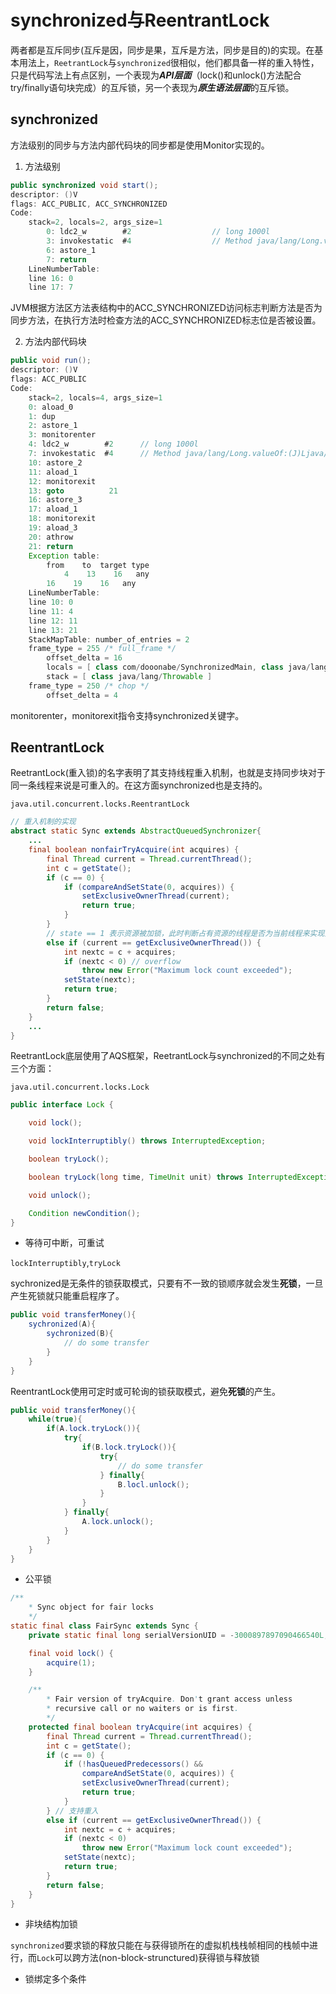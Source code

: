 # synchronized与ReentrantLock
两者都是互斥同步(互斥是因，同步是果，互斥是方法，同步是目的)的实现。在基本用法上，`ReetrantLock`与`synchronized`很相似，他们都具备一样的重入特性，只是代码写法上有点区别，一个表现为***API层面***（lock()和unlock()方法配合try/finally语句块完成）的互斥锁，另一个表现为***原生语法层面***的互斥锁。

## synchronized
方法级别的同步与方法内部代码块的同步都是使用Monitor实现的。

1. 方法级别
```Java
public synchronized void start();
descriptor: ()V
flags: ACC_PUBLIC, ACC_SYNCHRONIZED
Code:
    stack=2, locals=2, args_size=1
        0: ldc2_w        #2                  // long 1000l
        3: invokestatic  #4                  // Method java/lang/Long.valueOf:(J)Ljava/lang/Long;
        6: astore_1
        7: return
    LineNumberTable:
    line 16: 0
    line 17: 7
```
JVM根据方法区方法表结构中的ACC_SYNCHRONIZED访问标志判断方法是否为同步方法，在执行方法时检查方法的ACC_SYNCHRONIZED标志位是否被设置。

2. 方法内部代码块
```Java
public void run();
descriptor: ()V
flags: ACC_PUBLIC
Code:
    stack=2, locals=4, args_size=1
    0: aload_0
    1: dup
    2: astore_1
    3: monitorenter
    4: ldc2_w        #2      // long 1000l
    7: invokestatic  #4      // Method java/lang/Long.valueOf:(J)Ljava/lang/Long;
    10: astore_2
    11: aload_1
    12: monitorexit
    13: goto          21
    16: astore_3
    17: aload_1
    18: monitorexit
    19: aload_3
    20: athrow
    21: return
    Exception table:
        from    to  target type
            4    13    16   any
        16    19    16   any
    LineNumberTable:
    line 10: 0
    line 11: 4
    line 12: 11
    line 13: 21
    StackMapTable: number_of_entries = 2
    frame_type = 255 /* full_frame */
        offset_delta = 16
        locals = [ class com/dooonabe/SynchronizedMain, class java/lang/Object ]
        stack = [ class java/lang/Throwable ]
    frame_type = 250 /* chop */
        offset_delta = 4

```
monitorenter，monitorexit指令支持synchronized关键字。

## ReentrantLock
ReetrantLock(重入锁)的名字表明了其支持线程重入机制，也就是支持同步块对于同一条线程来说是可重入的。在这方面synchronized也是支持的。

`java.util.concurrent.locks.ReentrantLock`
```Java
// 重入机制的实现
abstract static Sync extends AbstractQueuedSynchronizer{
    ...
    final boolean nonfairTryAcquire(int acquires) {
        final Thread current = Thread.currentThread();
        int c = getState();
        if (c == 0) {
            if (compareAndSetState(0, acquires)) {
                setExclusiveOwnerThread(current);
                return true;
            }
        }
        // state == 1 表示资源被加锁，此时判断占有资源的线程是否为当前线程来实现重入机制
        else if (current == getExclusiveOwnerThread()) {
            int nextc = c + acquires;
            if (nextc < 0) // overflow
                throw new Error("Maximum lock count exceeded");
            setState(nextc);
            return true;
        }
        return false;
    }
    ...
}

```

ReetrantLock底层使用了AQS框架，ReetrantLock与synchronized的不同之处有三个方面：

`java.util.concurrent.locks.Lock`
```Java
public interface Lock {

    void lock();

    void lockInterruptibly() throws InterruptedException;

    boolean tryLock();

    boolean tryLock(long time, TimeUnit unit) throws InterruptedException;

    void unlock();

    Condition newCondition();
}
```

- 等待可中断，可重试

`lockInterruptibly`,`tryLock`

sychronized是无条件的锁获取模式，只要有不一致的锁顺序就会发生**死锁**，一旦产生死锁就只能重启程序了。
```Java
public void transferMoney(){
    sychronized(A){
        sychronized(B){
            // do some transfer
        }
    }
}
```

ReentrantLock使用可定时或可轮询的锁获取模式，避免**死锁**的产生。
```Java
public void transferMoney(){
    while(true){
        if(A.lock.tryLock()){
            try{
                if(B.lock.tryLock()){
                    try{
                        // do some transfer
                    } finally{
                        B.locl.unlock();
                    }
                }
            } finally{
                A.lock.unlock();
            }
        }
    }
}
```

- 公平锁
```Java
/**
    * Sync object for fair locks
    */
static final class FairSync extends Sync {
    private static final long serialVersionUID = -3000897897090466540L;

    final void lock() {
        acquire(1);
    }

    /**
        * Fair version of tryAcquire. Don't grant access unless
        * recursive call or no waiters or is first.
        */
    protected final boolean tryAcquire(int acquires) {
        final Thread current = Thread.currentThread();
        int c = getState();
        if (c == 0) {
            if (!hasQueuedPredecessors() &&
                compareAndSetState(0, acquires)) {
                setExclusiveOwnerThread(current);
                return true;
            }
        } // 支持重入
        else if (current == getExclusiveOwnerThread()) {
            int nextc = c + acquires;
            if (nextc < 0)
                throw new Error("Maximum lock count exceeded");
            setState(nextc);
            return true;
        }
        return false;
    }
}
```
- 非块结构加锁

`synchronized`要求锁的释放只能在与获得锁所在的虚拟机栈栈帧相同的栈帧中进行，而`Lock`可以跨方法(non-block-strunctured)获得锁与释放锁

- 锁绑定多个条件
